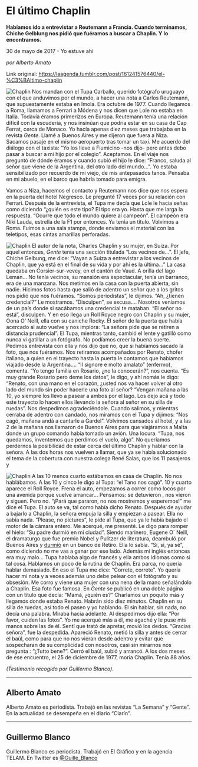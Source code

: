 # El último Chaplin

**Habíamos ido a entrevistar a Reutemann a Francia. Cuando terminamos, Chiche Gelblung nos pidió que fuéramos a buscar a Chaplin. Y lo encontramos.**

30 de mayo de 2017 - Yo estuve ahí

_por Alberto Amato_

Link original: https://laagenda.tumblr.com/post/161241576440/el-%C3%BAltimo-chaplin

![Chaplin](https://64.media.tumblr.com/b906c9a6107f6be90d9d73d477bfc0f9/tumblr_inline_pjzzxn4ZVp1t6q87u_500.jpg)
Nos mandan con el Tupa Carballo, querido
fotógrafo uruguayo con el que anduvimos por el mundo,  a hacer una
nota a Carlos Reutemann, que supuestamente estaba en Imola. Era
octubre de 1977. Cuando llegamos a Roma, llamamos a Ferrari a Módena
y nos dicen que Lole no estaba en Italia. Todavía éramos primerizos
en Europa. Reutemann tenía una relación difícil con la escudería, y nos
insinúan que podría estar en su casa de Cap Ferrat, cerca de
Monaco. Yo hacía apenas diez meses que trabajaba en la revista *Gente*.
Llamé a Buenos Aires y me dijeron que fuera a Niza. Sacamos pasaje en
el mismo aeropuerto tras tomar un taxi. Me acuerdo del diálogo con
el taxista: “Yo los llevo a Fiumicino -nos dijo- pero antes debo
pasar a buscar a mi hijo por el colegio”. Aceptamos.  En el viaje
nos preguntó de dónde éramos y cuando subió el hijo le dice:
“Franco, saluda al señor que viene de la Argentina, del otro lado
del mundo…”.  Yo estaba sensibilizado por recuerdo de mi viejo,
de mis antepasados tanos. Pensaba en mi abuelo, en el barco que
habría tomado para emigra.


Vamos a Niza, hacemos el contacto y Reutemann
nos dice que nos espera en la puerta del hotel Negresco. Le pregunté
17 veces por su relación con Ferrari. Después de la entrevista, el
Tupa me decía que Lole le hacía señas como diciendo “¿quién es
este tipo? El tipo era yo. Hasta que me larga la respuesta. “Ocurre
que todo el mundo quiere al campeón”. El campeón era Niki Lauda,
estrella de la F1 por entonces. Ya tenía un título. Volvimos a
Roma. Fuimos a una sala stampa, donde enviamos el material con las
teletipos, esas cintas amarillas perforadas. 


![Chaplin](https://64.media.tumblr.com/c1f6b5339b5b2d3df08dbd3bcbab0ed4/tumblr_inline_pjzzxnL1Gw1t6q87u_500.jpg) El autor de la nota, Charles Chaplin y su mujer, en Suiza. 
Por aquel entonces, *Gente* tenía una
sección titulada “Los vecinos de…”.  El jefe, Chiche Gelbung,
me dice: “Vayan a Suiza a entrevistar a los vecinos de Chaplin, que
ya está en el final de su vida y por ahí es la última…” La
casa quedaba en Corsier-sur-vevey, en el cantón de Vaud. A orilla
del lago Leman…  No tenía vecinos, su mansión era espectacular,
tenía un barranco, era de una manzana. Nos metimos en la casa con la
puerta abierta, sin nadie. Hicimos fotos hasta que salió de adentro
un señor que a los gritos nos pidió que nos fuéramos. “Somos
periodistas”, le dijimos.  “Ah, ¿tienen credencial?” Le
mostramos. “Disculpen”, se excusa…. Nosotros veníamos de un
país donde si sacábamos una credencial te mataban. “El señor no
está”, disculpen. Y en eso llega un Roll Royce negro con Chaplin y
su mujer,  Oona O’ Neill, ella con su caniche Rocky. El señor de
la puerta que había acercado al auto vuelve y nos implora: “La
señora pide que se retiren a distancia prudencial”. El Tupa,
mientras tanto, cambió el lente y gatilló como nunca vi gatillar a
un fotógrafo. No podíamos creer la buena suerte. Pedimos entrevista
con ella y nos dijo que no, que si habíamos sacado la foto, que nos
fuéramos. Nos retiramos acompañados por Renato, chofer italiano, a
quien en el trayecto hasta la puerta le contamos que habíamos
viajado desde la Argentina….  “Il signore e molto amalato”
(enfermo), comenta. “Yo tengo familia en Rosario, ¿no la
conocerán?”, nos cuenta. “Es muy grande Rosario pero deme los
datos”, le digo, y ahí nomás le digo: “Renato, con una mano en
el corazón, ¿usted nos va hacer volver al otro lado del mundo sin
poder hacerle una foto al señor? “Vengan mañana a las 10, yo
siempre los llevo a pasear a ambos por el lago. Los dejo acá y todo
este trayecto lo hacen ellos llevando la señora al señor en su
silla de ruedas”. Nos despedimos agradeciéndole. Cuando salimos, y
mientras cerraba de adentro con candado, nos miramos con el Tupa y
dijimos: “Nos cagó, mañana andá a cantarle a Gardel”. Volvimos
cansados al hotel, y a las 2 de la mañana nos llamaron de Buenos
Aires para que viajáramos a Malta donde un grupo comando había
tomado un avión. Una locura. “Tupa, nos quedamos, inventemos que
perdimos el vuelo, algo”. No queríamos perdernos la posibilidad de
estar cerca del último Chaplin y hablar con la señora. A las dos
horas nos vuelven a llamar, que ya se había solucionado el tema de
la cobertura con nuestra colega René Salas, que los 11 pasajeros y


![Chaplin](https://64.media.tumblr.com/0a6218728db8457f3db091266f14a617/tumblr_inline_pjzzxo6U8X1t6q87u_250.jpg)
A las 10 menos cuarto estábamos en casa de
Chaplin. No nos hablábamos. A las 10 y cinco le digo al Tupa: “el
Tano nos cagó”. 10 y cuarto aparece el Roll Royce. Frena el auto,
empezamos a correr como locos por una avenida porque vuelve arrancar…
 Pensamos: se detuvieron , nos vieron y siguen. Pero no. “¡Pará
que pararon, no nos mostremos y esperemos!” me dice el  Tupa. El
auto se va, tal como había dicho Renato. Después de ayudar a
bajarlo a Chaplin, la señora empuja la silla y empiezan a pasear.
Ella no sabía nada. “Please, no pictures”, le pide al Tupa, que
ya le había bajado el motor de la cámara entero. Me acerqué, me
presenté. Le digo para romper el hielo: “Su padre durmió en mi
ciudad”. Siendo marinero, Eugene
O´ Neill, el dramaturgo que fue premio Nobel y Pulitzer de
literatura, deambuló por Buenos Aires y [durmió](http://www.archivo.pagina12.com.ar/2001/suple/Radar/01-08/01-08-05/nota2.htm)
en un banco de Retiro. Ella lo sabía. “Sí, sí, ya sé”, como
diciendo no me vas a ganar por ese lado. Además mi inglés entonces
era muy malo… Tupa hablaba algo de francés y ella ambos idiomas
como si tal cosa. Hablamos un poco de la rutina de Chaplin. Era
parca, no quería hablar demasiado. En eso el Tupa me dice: “Correte,
correte”. Yo quería hacer mi nota y a veces además uno debe
pelear con el fotógrafo y su obsesión. Me corro y viene una mujer
con una nena de la mano señalándolo a Chaplin. Esa foto fue famosa.
En *Gente* se publicó en una doble página con un título que
decía: “Mamá, ¿quién es?” Charlamos un poquito más y
llegamos donde estaba Renato. Habrán sido diez minutos. Chaplin en
su silla de ruedas, así todo el paseo y yo hablando. El sin hablar,
sin nada, no decía una palabra. Miraba hacia adelante.  Al
despedirnos dijo ella: “Por favor, cuiden las fotos”. Yo me
acerqué más a él, me agaché y le puse mis manos sobre las de él.
Sentí que trató de apretar, movió los dedos. “Gracias señora”,
fue la despedida. Apareció Renato, metió la silla y antes de cerrar
el baúl, como para que no nos vieran desde adentro y evitar que
sospecharan de su complicidad con nosotros, casi sin mirarnos nos
pregunta : “¿Tutto bene?”.  Cerró el baúl, subió y arrancó. 
A los dos meses de ese encuentro, el 25 de diciembre de 1977, moría
Chaplin. Tenía 88 años. 


 *(Testimonio recogido por Guillermo Blanco)*.





---

Alberto Amato
-------------

Alberto Amato es periodista. Trabajó en las revistas “La Semana” y “Gente”. En la actualidad se desempeña en el diario “Clarín”.





---

Guillermo Blanco
----------------

Guillermo Blanco es periodista. Trabajó en El Gráfico y en la agencia TELAM. En Twitter es [@Guille\_Blanco](https://twitter.com/Guille_Blanco?lang=es) 

